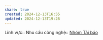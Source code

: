 ```yaml
---
share: true
created: 2024-12-13T16:55
updated: 2024-12-13T19:28
---
```

Lĩnh vực:: 
Nhu cầu công nghệ::
[Nhóm Tải báo](https://www.facebook.com/groups/loadpapersteam)